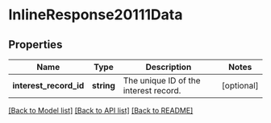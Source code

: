 # InlineResponse20111Data

## Properties
Name | Type | Description | Notes
------------ | ------------- | ------------- | -------------
**interest_record_id** | **string** | The unique ID of the interest record. | [optional] 

[[Back to Model list]](../../README.md#documentation-for-models) [[Back to API list]](../../README.md#documentation-for-api-endpoints) [[Back to README]](../../README.md)

